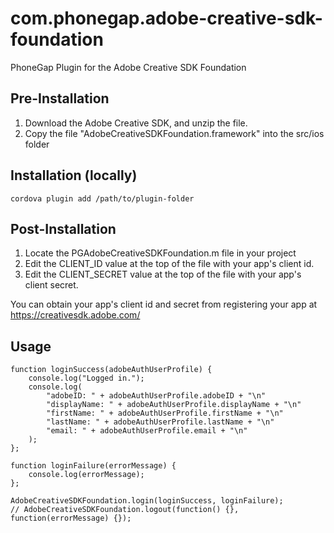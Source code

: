 # com.phonegap.adobe-creative-sdk-foundation

PhoneGap Plugin for the Adobe Creative SDK Foundation

## Pre-Installation

1. Download the Adobe Creative SDK, and unzip the file.
2. Copy the file "AdobeCreativeSDKFoundation.framework" into the src/ios folder

## Installation (locally)

    cordova plugin add /path/to/plugin-folder
    
## Post-Installation

1. Locate the PGAdobeCreativeSDKFoundation.m file in your project
2. Edit the CLIENT_ID value at the top of the file with your app's client id.
2. Edit the CLIENT_SECRET value at the top of the file with your app's client secret.

You can obtain your app's client id and secret from registering your app at https://creativesdk.adobe.com/
    
## Usage
```
function loginSuccess(adobeAuthUserProfile) {
    console.log("Logged in.");
    console.log(
        "adobeID: " + adobeAuthUserProfile.adobeID + "\n"
        "displayName: " + adobeAuthUserProfile.displayName + "\n"
        "firstName: " + adobeAuthUserProfile.firstName + "\n"
        "lastName: " + adobeAuthUserProfile.lastName + "\n"
        "email: " + adobeAuthUserProfile.email + "\n"
    );
};

function loginFailure(errorMessage) {
    console.log(errorMessage);
};

AdobeCreativeSDKFoundation.login(loginSuccess, loginFailure);    
// AdobeCreativeSDKFoundation.logout(function() {}, function(errorMessage) {});
```
